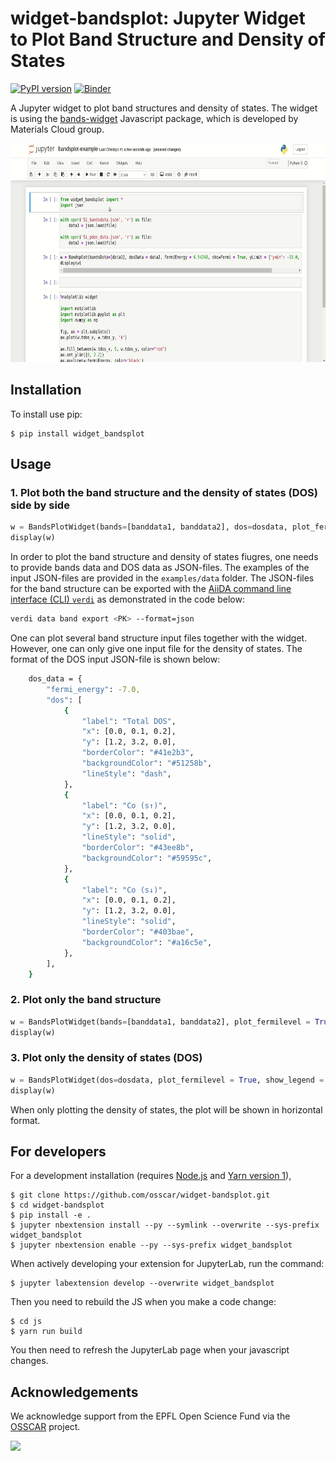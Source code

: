 **widget-bandsplot**: Jupyter Widget to Plot Band Structure and Density of States
===============================
[![PyPI version](https://badge.fury.io/py/widget-bandsplot.svg)](https://badge.fury.io/py/widget-bandsplot)
[![Binder](https://mybinder.org/badge_logo.svg)](https://mybinder.org/v2/gh/osscar-org/widget-bandsplot/binder?labpath=examples%2Fbandsplot-example.ipynb)

A Jupyter widget to plot band structures and density of states. The widget is using the
[bands-widget](https://github.com/materialscloud-org/bands-widget) Javascript package,
which is developed by Materials Cloud group.

<img src="./examples/widget-bandsplot.gif" height="350">

Installation
------------

To install use pip:

    $ pip install widget_bandsplot

Usage
-----

### 1. Plot both the band structure and the density of states (DOS) side by side

```python
w = BandsPlotWidget(bands=[banddata1, banddata2], dos=dosdata, plot_fermilevel = True, show_legend = True, energy_range = {"ymin": -10.0, "ymax": 10.0})
display(w)
```

In order to plot the band structure and density of states fiugres, one needs
to provide bands data and DOS data as JSON-files. The examples of the input
JSON-files are provided in the `examples/data` folder. The JSON-files for the
band structure can be exported with the [AiiDA command line interface (CLI) `verdi`](https://aiida.readthedocs.io/projects/aiida-core/en/latest/reference/command_line.html#reference-command-line) as demonstrated in
the code below:

```bash
verdi data band export <PK> --format=json
```

One can plot several band structure input files together with the
widget. However, one can only give one input file
for the density of states. The format of the DOS input JSON-file is
shown below:

```bash
    dos_data = {
        "fermi_energy": -7.0,
        "dos": [
            {
                "label": "Total DOS",
                "x": [0.0, 0.1, 0.2],
                "y": [1.2, 3.2, 0.0],
                "borderColor": "#41e2b3",
                "backgroundColor": "#51258b",
                "lineStyle": "dash",
            },
            {
                "label": "Co (s↑)",
                "x": [0.0, 0.1, 0.2],
                "y": [1.2, 3.2, 0.0],
                "lineStyle": "solid",
                "borderColor": "#43ee8b",
                "backgroundColor": "#59595c",
            },
            {
                "label": "Co (s↓)",
                "x": [0.0, 0.1, 0.2],
                "y": [1.2, 3.2, 0.0],
                "lineStyle": "solid",
                "borderColor": "#403bae",
                "backgroundColor": "#a16c5e",
            },
        ],
    }
```

### 2. Plot only the band structure

```python
w = BandsPlotWidget(bands=[banddata1, banddata2], plot_fermilevel = True, show_legend = True, energy_range = {"ymin": -10.0, "ymax": 10.0})
display(w)
```

### 3. Plot only the density of states (DOS)

```python
w = BandsPlotWidget(dos=dosdata, plot_fermilevel = True, show_legend = True, energy_range = {"ymin": -10.0, "ymax": 10.0})
display(w)
```

When only plotting the density of states, the plot will be shown in
horizontal format.

For developers
-------------

For a development installation (requires [Node.js](https://nodejs.org) and [Yarn version 1](https://classic.yarnpkg.com/)),

    $ git clone https://github.com/osscar/widget-bandsplot.git
    $ cd widget-bandsplot
    $ pip install -e .
    $ jupyter nbextension install --py --symlink --overwrite --sys-prefix widget_bandsplot
    $ jupyter nbextension enable --py --sys-prefix widget_bandsplot

When actively developing your extension for JupyterLab, run the command:

    $ jupyter labextension develop --overwrite widget_bandsplot

Then you need to rebuild the JS when you make a code change:

    $ cd js
    $ yarn run build

You then need to refresh the JupyterLab page when your javascript changes.


## Acknowledgements

We acknowledge support from the EPFL Open Science Fund via the [OSSCAR](http://www.osscar.org) project.

<img src='https://www.osscar.org/_images/logos.png' width='700'>
